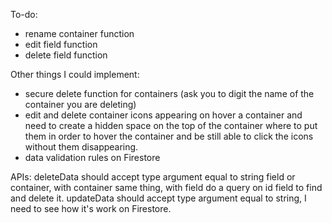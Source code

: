 To-do:

- rename container function
- edit field function
- delete field function

Other things I could implement:

- secure delete function for containers (ask you to digit the name of the container you are deleting)
- edit and delete container icons appearing on hover a container and need to create a hidden space on the top of the container where to put them in order to hover the container and be still able to click the icons without them disappearing.
- data validation rules on Firestore


APIs:
deleteData should accept type argument equal to string field or container, with container same thing, with field do a query on id field to find and delete it.
updateData should accept type argument equal to string, I need to see how it's work on Firestore.